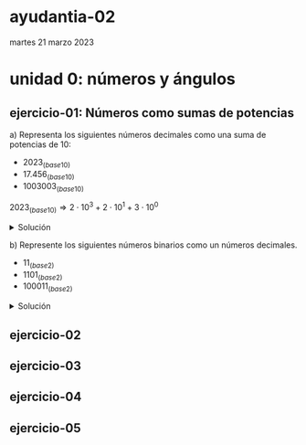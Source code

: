 # ayudantia-02

martes 21 marzo 2023

# unidad 0: números y ángulos

<!---
## qué deben saber:

- diferencia entre números naturales y reales
- noción de infinito
- qué son los sistemas numéricos
- conversión entre sistemas numéricos distintos
    - sistema decimal
    - sistema binario
    - sistema hexadecimal
- qué es son los ángulos y como se miden
- diferencia entre grados y radianes
- conversión entre grados y radianes
- ¿qué es $\pi$?  
--->

## ejercicio-01: Números como sumas de potencias

a) Representa los siguientes números decimales como una suma de potencias de 10:

- $2023_{(base10)}$
- $17.456_{(base10)}$
- $1003003_{(base10)}$

$2023_{(base10)} \Rightarrow 2 \cdot 10^3 + 2 \cdot 10^1 + 3 \cdot 10^0$

<details>
<summary>Solución</summary>

Los números que utilizamos día a día está formado por un código de diez símbolos (del 0 al 9). A esto se le llama un código numérico de base 10.

Para realizar la suma de potencias de 10 nos debemos fijar en el orden de los números de derecha a izquierda.

$2023_{(base10)} \Rightarrow 2 \cdot 10^3 + 2 \cdot 10^1 + 3 \cdot 10^0$

$17.456_{(base10)}  \Rightarrow  1 \cdot 10^1 + 7 \cdot 10^0 + 4 \cdot 10^{-1} + 5 \cdot 10^{-2} + 6 \cdot 10^{-2}$

$1003003_{(base10)} \Rightarrow 1 \cdot 10^6 + 3 \cdot 10^3 + 3 \cdot 10^0$
        
</details>
    

b) Represente los siguientes números binarios como un números decimales.

- $11_{(base2)}$
- $1101_{(base2)}$
- $100011_{(base2)}$

<details>
    <summary>Solución</summary>

El sistema binario ocupa solo dos dígitos (el 0 y el 1).

Para convertir cualquier número binario a un número decimal, debemos representar el número como una suma de potencias de 2 y luego ejecutar la suma.

Para el caso del número binario 11, la suma de potencias de dos quedaría:

$$\begin{aligned}
11_{(base2)} \Rightarrow 1 \cdot 2^1 + 1 \cdot 2^0 \\ = 2 + 1 \\ = 3_{(base10)}
\end{aligned}$$

$$\therefore \ 11_{(base2)} \Rightarrow 3_{(base10)}$$

Para el caso del número binario 1101:

$$
\begin{aligned}
1101_{(base2)} \Rightarrow 1 \cdot 2^3 + 1 \cdot 2^2 + 0 \cdot 2^1 + 1 \cdot 2^0 \\ = 8 + 4 + 0 + 1 \\ = 13_{(base10)}
\end{aligned}
$$

$$ \therefore \ 1101_{(base2)} \Rightarrow 13_{(base10)} $$

Y para convertir el número binario 100011 a decimal:

$$
\begin{aligned}
100011{(base2)} \Rightarrow 1 \cdot 2^5 + 1 \cdot 2^1 + 1 \cdot 2^0 \\ = 32 + 2 + 1 \\ = 35_{(base10)}
\end{aligned}
$$

$$ \therefore \ 100011{(base2)} \Rightarrow 35_{(base10)} $$

</details>






## ejercicio-02

## ejercicio-03

## ejercicio-04

## ejercicio-05


